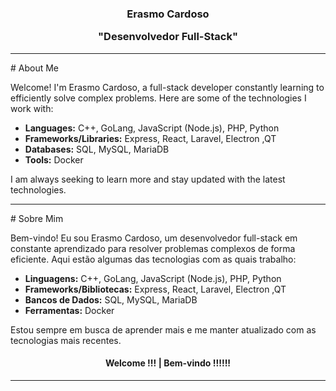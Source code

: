 <div align="center"><h3>Erasmo Cardoso <p> "Desenvolvedor Full-Stack"</h3></div>
<hr>
# About Me

Welcome! I'm Erasmo Cardoso, a full-stack developer constantly learning to efficiently solve complex problems. Here are some of the technologies I work with:

- **Languages:** C++, GoLang, JavaScript (Node.js), PHP, Python
- **Frameworks/Libraries:** Express, React, Laravel, Electron ,QT
- **Databases:** SQL, MySQL, MariaDB
- **Tools:** Docker

I am always seeking to learn more and stay updated with the latest technologies.

<hr>     
# Sobre Mim

Bem-vindo! Eu sou Erasmo Cardoso, um desenvolvedor full-stack em constante aprendizado para resolver problemas complexos de forma eficiente. Aqui estão algumas das tecnologias com as quais trabalho:

- **Linguagens:** C++, GoLang, JavaScript (Node.js), PHP, Python
- **Frameworks/Bibliotecas:** Express, React, Laravel, Electron ,QT
- **Bancos de Dados:** SQL, MySQL, MariaDB
- **Ferramentas:** Docker

Estou sempre em busca de aprender mais e me manter atualizado com as tecnologias mais recentes.


<div align="center"><h4>  Welcome !!!  |    Bem-vindo !!!!!! </h4></div>

<hr>
